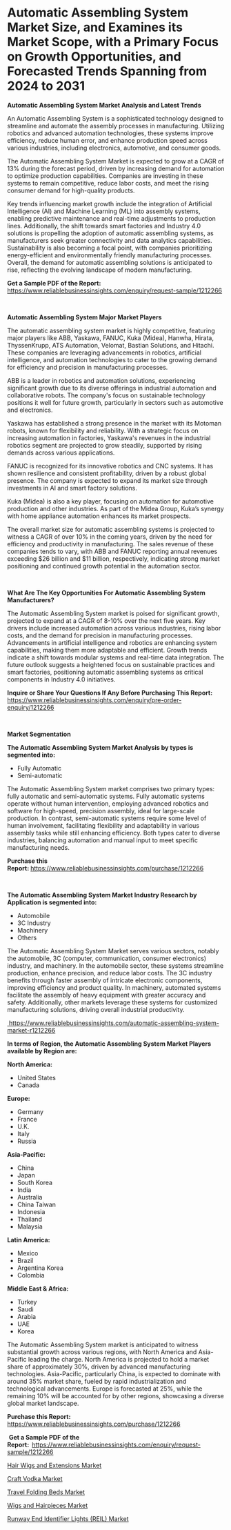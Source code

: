<p><h1>Automatic Assembling System Market Size, and Examines its Market Scope, with a Primary Focus on Growth Opportunities, and Forecasted Trends Spanning from 2024 to 2031</h1></p><p><strong>Automatic Assembling System Market Analysis and Latest Trends</strong></p>
<p><p>An Automatic Assembling System is a sophisticated technology designed to streamline and automate the assembly processes in manufacturing. Utilizing robotics and advanced automation technologies, these systems improve efficiency, reduce human error, and enhance production speed across various industries, including electronics, automotive, and consumer goods.</p><p>The Automatic Assembling System Market is expected to grow at a CAGR of 13% during the forecast period, driven by increasing demand for automation to optimize production capabilities. Companies are investing in these systems to remain competitive, reduce labor costs, and meet the rising consumer demand for high-quality products. </p><p>Key trends influencing market growth include the integration of Artificial Intelligence (AI) and Machine Learning (ML) into assembly systems, enabling predictive maintenance and real-time adjustments to production lines. Additionally, the shift towards smart factories and Industry 4.0 solutions is propelling the adoption of automatic assembling systems, as manufacturers seek greater connectivity and data analytics capabilities. Sustainability is also becoming a focal point, with companies prioritizing energy-efficient and environmentally friendly manufacturing processes. Overall, the demand for automatic assembling solutions is anticipated to rise, reflecting the evolving landscape of modern manufacturing.</p></p>
<p><strong>Get a Sample PDF of the Report:&nbsp;</strong> <a href="https://www.reliablebusinessinsights.com/enquiry/request-sample/1212266?utm_campaign=63&utm_medium=2&utm_source=Github&utm_content=ia&utm_term=17122024&utm_id=automatic-assembling-system">https://www.reliablebusinessinsights.com/enquiry/request-sample/1212266</a></p>
<p>&nbsp;</p>
<p><strong>Automatic Assembling System Major Market Players</strong></p>
<p><p>The automatic assembling system market is highly competitive, featuring major players like ABB, Yaskawa, FANUC, Kuka (Midea), Hanwha, Hirata, ThyssenKrupp, ATS Automation, Velomat, Bastian Solutions, and Hitachi. These companies are leveraging advancements in robotics, artificial intelligence, and automation technologies to cater to the growing demand for efficiency and precision in manufacturing processes.</p><p>ABB is a leader in robotics and automation solutions, experiencing significant growth due to its diverse offerings in industrial automation and collaborative robots. The company's focus on sustainable technology positions it well for future growth, particularly in sectors such as automotive and electronics.</p><p>Yaskawa has established a strong presence in the market with its Motoman robots, known for flexibility and reliability. With a strategic focus on increasing automation in factories, Yaskawa's revenues in the industrial robotics segment are projected to grow steadily, supported by rising demands across various applications.</p><p>FANUC is recognized for its innovative robotics and CNC systems. It has shown resilience and consistent profitability, driven by a robust global presence. The company is expected to expand its market size through investments in AI and smart factory solutions.</p><p>Kuka (Midea) is also a key player, focusing on automation for automotive production and other industries. As part of the Midea Group, Kuka’s synergy with home appliance automation enhances its market prospects.</p><p>The overall market size for automatic assembling systems is projected to witness a CAGR of over 10% in the coming years, driven by the need for efficiency and productivity in manufacturing. The sales revenue of these companies tends to vary, with ABB and FANUC reporting annual revenues exceeding $26 billion and $11 billion, respectively, indicating strong market positioning and continued growth potential in the automation sector.</p></p>
<p>&nbsp;</p>
<p><strong>What Are The Key Opportunities For Automatic Assembling System Manufacturers?</strong></p>
<p><p>The Automatic Assembling System market is poised for significant growth, projected to expand at a CAGR of 8-10% over the next five years. Key drivers include increased automation across various industries, rising labor costs, and the demand for precision in manufacturing processes. Advancements in artificial intelligence and robotics are enhancing system capabilities, making them more adaptable and efficient. Growth trends indicate a shift towards modular systems and real-time data integration. The future outlook suggests a heightened focus on sustainable practices and smart factories, positioning automatic assembling systems as critical components in Industry 4.0 initiatives.</p></p>
<p><strong>Inquire or Share Your Questions If Any Before Purchasing This Report:</strong> <a href="https://www.reliablebusinessinsights.com/enquiry/pre-order-enquiry/1212266?utm_campaign=63&utm_medium=2&utm_source=Github&utm_content=ia&utm_term=17122024&utm_id=automatic-assembling-system">https://www.reliablebusinessinsights.com/enquiry/pre-order-enquiry/1212266</a></p>
<p>&nbsp;</p>
<p><strong>Market Segmentation</strong></p>
<p><strong>The Automatic Assembling System Market Analysis by types is segmented into:</strong></p>
<p><ul><li>Fully Automatic</li><li>Semi-automatic</li></ul></p>
<p><p>The Automatic Assembling System market comprises two primary types: fully automatic and semi-automatic systems. Fully automatic systems operate without human intervention, employing advanced robotics and software for high-speed, precision assembly, ideal for large-scale production. In contrast, semi-automatic systems require some level of human involvement, facilitating flexibility and adaptability in various assembly tasks while still enhancing efficiency. Both types cater to diverse industries, balancing automation and manual input to meet specific manufacturing needs.</p></p>
<p><strong>Purchase this Report:&nbsp;</strong><a href="https://www.reliablebusinessinsights.com/purchase/1212266?utm_campaign=63&utm_medium=2&utm_source=Github&utm_content=ia&utm_term=17122024&utm_id=automatic-assembling-system">https://www.reliablebusinessinsights.com/purchase/1212266</a></p>
<p>&nbsp;</p>
<p><strong>The Automatic Assembling System Market Industry Research by Application is segmented into:</strong></p>
<p><ul><li>Automobile</li><li>3C Industry</li><li>Machinery</li><li>Others</li></ul></p>
<p><p>The Automatic Assembling System Market serves various sectors, notably the automobile, 3C (computer, communication, consumer electronics) industry, and machinery. In the automobile sector, these systems streamline production, enhance precision, and reduce labor costs. The 3C industry benefits through faster assembly of intricate electronic components, improving efficiency and product quality. In machinery, automated systems facilitate the assembly of heavy equipment with greater accuracy and safety. Additionally, other markets leverage these systems for customized manufacturing solutions, driving overall industrial productivity.</p></p>
<p><a href="https://www.reliablebusinessinsights.com/automatic-assembling-system-market-r1212266?utm_campaign=63&utm_medium=2&utm_source=Github&utm_content=ia&utm_term=17122024&utm_id=automatic-assembling-system">&nbsp;https://www.reliablebusinessinsights.com/automatic-assembling-system-market-r1212266</a></p>
<p><strong>In terms of Region, the Automatic Assembling System Market Players available by Region are:</strong></p>
<p>
    <p> <strong> North America: </strong>
        <ul>
            <li>United States</li>
            <li>Canada</li>
        </ul>
        </p> 
    <p> <strong> Europe: </strong>
        <ul>
            <li>Germany</li>
            <li>France</li>
            <li>U.K.</li>
            <li>Italy</li>
            <li>Russia</li>
        </ul>
        </p> 
    <p> <strong> Asia-Pacific: </strong>
        <ul>
            <li>China</li>
            <li>Japan</li>
            <li>South Korea</li>
            <li>India</li>
            <li>Australia</li>
            <li>China Taiwan</li>
            <li>Indonesia</li>
            <li>Thailand</li>
            <li>Malaysia</li>
        </ul>
        </p> 
    <p> <strong> Latin America: </strong>
        <ul>
            <li>Mexico</li>
            <li>Brazil</li>
            <li>Argentina Korea</li>
            <li>Colombia</li>
        </ul>
        </p> 
    <p> <strong> Middle East & Africa: </strong>
        <ul>
            <li>Turkey</li>
            <li>Saudi</li>
            <li>Arabia</li>
            <li>UAE</li>
            <li>Korea</li>
        </ul>
    </p>
    </p>
<p><p>The Automatic Assembling System market is anticipated to witness substantial growth across various regions, with North America and Asia-Pacific leading the charge. North America is projected to hold a market share of approximately 30%, driven by advanced manufacturing technologies. Asia-Pacific, particularly China, is expected to dominate with around 35% market share, fueled by rapid industrialization and technological advancements. Europe is forecasted at 25%, while the remaining 10% will be accounted for by other regions, showcasing a diverse global market landscape.</p></p>
<p><strong>Purchase this Report: </strong><a href="https://www.reliablebusinessinsights.com/purchase/1212266?utm_campaign=63&utm_medium=2&utm_source=Github&utm_content=ia&utm_term=17122024&utm_id=automatic-assembling-system">https://www.reliablebusinessinsights.com/purchase/1212266</a></p>
<p>&nbsp;<strong>Get a Sample PDF of the Report:&nbsp;&nbsp;</strong><a href="https://www.reliablebusinessinsights.com/enquiry/request-sample/1212266?utm_campaign=63&utm_medium=2&utm_source=Github&utm_content=ia&utm_term=17122024&utm_id=automatic-assembling-system">https://www.reliablebusinessinsights.com/enquiry/request-sample/1212266</a></p>
<p><strong></strong></p>
<p><p><a href="https://www.linkedin.com/pulse/comprehensive-study-hair-wigs-extensions-market-size-dynamics-p9uzf?utm_campaign=63&utm_medium=2&utm_source=Github&utm_content=ia&utm_term=17122024&utm_id=automatic-assembling-system">Hair Wigs and Extensions Market</a></p><p><a href="https://www.linkedin.com/pulse/craft-vodka-market-insights-cover-both-historical-trends-future-27ypf?utm_campaign=63&utm_medium=2&utm_source=Github&utm_content=ia&utm_term=17122024&utm_id=automatic-assembling-system">Craft Vodka Market</a></p><p><a href="https://github.com/JubayerMia832/Market-Research-Report-List-1/blob/main/travel-folding-beds-market.md?utm_campaign=63&utm_medium=2&utm_source=Github&utm_content=ia&utm_term=17122024&utm_id=automatic-assembling-system">Travel Folding Beds Market</a></p><p><a href="https://www.linkedin.com/pulse/projected-growth-wigs-hairpieces-market-97-cagr-from-2024-2031-i9u1f?utm_campaign=63&utm_medium=2&utm_source=Github&utm_content=ia&utm_term=17122024&utm_id=automatic-assembling-system">Wigs and Hairpieces Market</a></p><p><a href="https://github.com/millionkaryn68/Market-Research-Report-List-1/blob/main/runway-end-identifier-lights-reil-market.md?utm_campaign=63&utm_medium=2&utm_source=Github&utm_content=ia&utm_term=17122024&utm_id=automatic-assembling-system">Runway End Identifier Lights (REIL) Market</a></p></p>